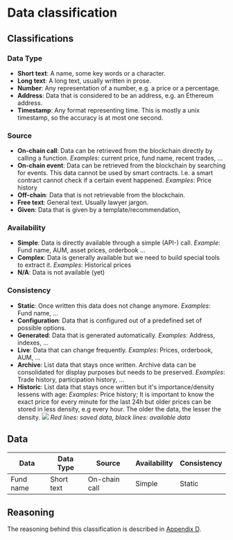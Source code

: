 # Data classification

## Classifications

### Data Type
* **Short text**: A name, some key words or a character.
* **Long text**: A long text, usually written in prose.
* **Number**: Any representation of a number, e.g. a price or a percentage.
* **Address**: Data that is considered to be an address, e.g. an Ethereum address.
* **Timestamp**: Any format representing time. This is mostly a unix timestamp, so the accuracy is at most one second.

### Source

* **On-chain call**: Data can be retrieved from the blockchain directly by calling a function. _Examples_: current price, fund name, recent trades, ...
* **On-chain event**: Data can be retrieved from the blockchain by searching for events. This data cannot be used by smart contracts. I.e. a smart contract cannot check if a certain event happened. _Examples_: Price history
* **Off-chain**: Data that is not retrievable from the blockchain.
* **Free text**: General text. Usually lawyer jargon.
* **Given**: Data that is given by a template/recommendation,

### Availability

* **Simple**: Data is directly available through a simple (API-) call. _Example_: Fund name, AUM, asset prices, orderbook ...
* **Complex**: Data is generally available but we need to build special tools to extract it. _Examples_: Historical prices
* **N/A**: Data is not available (yet)

### Consistency

* **Static**: Once written this data does not change anymore. _Examples_: Fund name, ...
* **Configuration**: Data that is configured out of a predefined set of possible options.
* **Generated**: Data that is generated automatically. _Examples_: Address, indexes, ...
* **Live**: Data that can change frequently. _Examples_: Prices, orderbook, AUM, ...
* **Archive**: List data that stays once written. Archive data can be consolidated for display purposes but needs to be preserved. _Examples_: Trade history, participation history, ...
* **Historic**: List data that stays once written but it's importance/density lessens with age: _Examples_: Price history; It is important to know the exact price for every minute for the last 24h but older prices can be stored in less density, e.g every hour. The older the data, the lesser the density.
  ![](/assets/data-loosing.png)
  _Red lines: saved data, black lines: available data_

## Data

| Data                | Data Type          | Source               | Availability          | Consistency
| ------------------- | ------------------ | -------------------- | --------------------- | ------------
| Fund name           | Short text         | On-chain call        | Simple                | Static

## Reasoning
The reasoning behind this classification is described in [Appendix D](/appendix/D-research/DataClassification.md).

